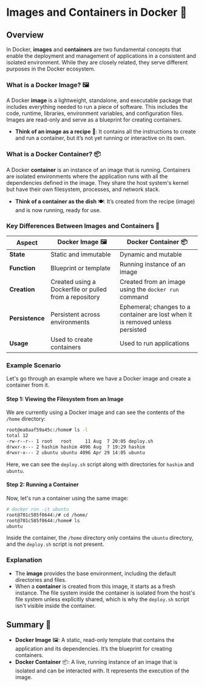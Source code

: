 # Images and Containers in Docker 🐳

## Overview

In Docker, **images** and **containers** are two fundamental concepts that enable the deployment and management of applications in a consistent and isolated environment. While they are closely related, they serve different purposes in the Docker ecosystem.

### What is a Docker Image? 🖼️

A Docker **image** is a lightweight, standalone, and executable package that includes everything needed to run a piece of software. This includes the code, runtime, libraries, environment variables, and configuration files. Images are read-only and serve as a blueprint for creating containers.

- **Think of an image as a recipe** 📝: It contains all the instructions to create and run a container, but it’s not yet running or interactive on its own.

### What is a Docker Container? 📦

A Docker **container** is an instance of an image that is running. Containers are isolated environments where the application runs with all the dependencies defined in the image. They share the host system's kernel but have their own filesystem, processes, and network stack.

- **Think of a container as the dish** 🍽️: It’s created from the recipe (image) and is now running, ready for use.

### Key Differences Between Images and Containers 🧐

| Aspect | Docker Image 🖼️ | Docker Container 📦 |
|--------|-----------------|--------------------|
| **State** | Static and immutable | Dynamic and mutable |
| **Function** | Blueprint or template | Running instance of an image |
| **Creation** | Created using a Dockerfile or pulled from a repository | Created from an image using the `docker run` command |
| **Persistence** | Persistent across environments | Ephemeral; changes to a container are lost when it is removed unless persisted |
| **Usage** | Used to create containers | Used to run applications |

### Example Scenario

Let's go through an example where we have a Docker image and create a container from it.

#### Step 1: Viewing the Filesystem from an Image

We are currently using a Docker image and can see the contents of the `/home` directory:

```bash
root@ea8aaf59a45c:/home# ls -l
total 12
-rw-r--r-- 1 root   root     11 Aug  7 20:05 deploy.sh
drwxr-x--- 2 hashim hashim 4096 Aug  7 19:29 hashim   
drwxr-x--- 2 ubuntu ubuntu 4096 Apr 29 14:05 ubuntu   
```

Here, we can see the `deploy.sh` script along with directories for `hashim` and `ubuntu`.

#### Step 2: Running a Container

Now, let's run a container using the same image:

```bash
# docker run -it ubuntu
root@701c585f0644:/# cd /home/
root@701c585f0644:/home# ls
ubuntu
```

Inside the container, the `/home` directory only contains the `ubuntu` directory, and the `deploy.sh` script is not present.

### Explanation

- The **image** provides the base environment, including the default directories and files.
- When a **container** is created from this image, it starts as a fresh instance. The file system inside the container is isolated from the host's file system unless explicitly shared, which is why the `deploy.sh` script isn't visible inside the container.

## Summary 🎯

- **Docker Image** 🖼️: A static, read-only template that contains the application and its dependencies. It’s the blueprint for creating containers.
- **Docker Container** 📦: A live, running instance of an image that is isolated and can be interacted with. It represents the execution of the image.

